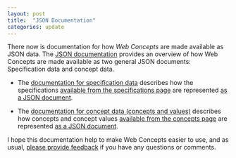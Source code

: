 ```yaml
---
layout: post
title:  "JSON Documentation"
categories: update
---
```


There now is documentation for how *Web Concepts* are made available as JSON data. The [JSON documentation](/JSON) provides an overview of how Web Concepts are made available as two general JSON documents: Specification data and concept data.

* The [documentation for specification data](/JSON-specs) describes how the specifications [available from the specifications page](/specs/) are represented [as a JSON document](/specs/specs.json).

* The [documentation for concept data (concepts and values)](/JSON-concepts) describes how concepts and concept values [available from the concepts page](/concepts/) are  represented [as a JSON document](/concepts.json).

I hope this documentation help to make Web Concepts easier to use, and as usual, [please provide feedback](https://github.com/dret/webconcepts/issues/) if you have any questions or comments.
